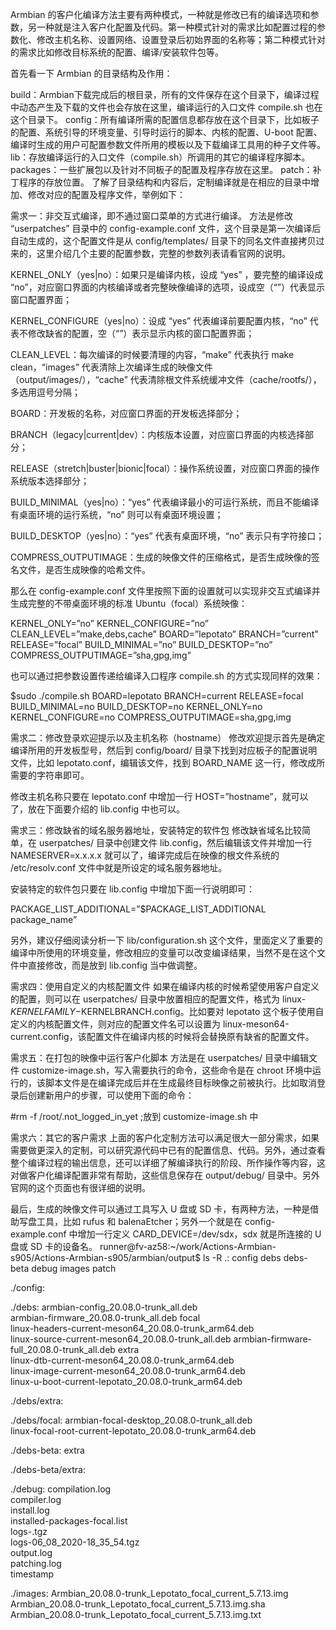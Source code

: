 
Armbian 的客户化编译方法主要有两种模式，一种就是修改已有的编译选项和参数，另一种就是注入客户化配置及代码。第一种模式针对的需求比如配置过程的参数化、修改主机名称、设置网络、设置登录后初始界面的名称等；第二种模式针对的需求比如修改目标系统的配置、编译/安装软件包等。

首先看一下 Armbian 的目录结构及作用：

build：Armbian下载完成后的根目录，所有的文件保存在这个目录下，编译过程中动态产生及下载的文件也会存放在这里，编译运行的入口文件 compile.sh 也在这个目录下。
config：所有编译所需的配置信息都存放在这个目录下，比如板子的配置、系统引导的环境变量、引导时运行的脚本、内核的配置、U-boot 配置、编译时生成的用户可配置参数文件所用的模板以及下载编译工具用的种子文件等。
lib：存放编译运行的入口文件（compile.sh）所调用的其它的编译程序脚本。
packages：一些扩展包以及针对不同板子的配置及程序存放在这里。
patch：补丁程序的存放位置。
了解了目录结构和内容后，定制编译就是在相应的目录中增加、修改对应的配置及程序文件，举例如下：

需求一：非交互式编译，即不通过窗口菜单的方式进行编译。
方法是修改 “userpatches” 目录中的 config-example.conf 文件，这个目录是第一次编译后自动生成的，这个配置文件是从 config/templates/ 目录下的同名文件直接拷贝过来的，这里介绍几个主要的配置参数，完整的参数列表请看官网的说明。

KERNEL_ONLY（yes|no）：如果只是编译内核，设成 “yes” ，要完整的编译设成 “no”，对应窗口界面的内核编译或者完整映像编译的选项，设成空（“”）代表显示窗口配置界面；

KERNEL_CONFIGURE（yes|no）：设成 “yes” 代表编译前要配置内核，“no” 代表不修改缺省的配置，空（“”）表示显示内核的窗口配置界面；

CLEAN_LEVEL：每次编译的时候要清理的内容，“make” 代表执行 make clean，“images” 代表清除上次编译生成的映像文件（output/images/），“cache” 代表清除根文件系统缓冲文件（cache/rootfs/），多选用逗号分隔；

BOARD：开发板的名称，对应窗口界面的开发板选择部分；

BRANCH（legacy|current|dev）：内核版本设置，对应窗口界面的内核选择部分；

RELEASE（stretch|buster|bionic|focal）：操作系统设置，对应窗口界面的操作系统版本选择部分； 

BUILD_MINIMAL（yes|no）：“yes” 代表编译最小的可运行系统，而且不能编译有桌面环境的运行系统，“no” 则可以有桌面环境设置；

BUILD_DESKTOP（yes|no）：“yes” 代表有桌面环境，“no” 表示只有字符接口；

COMPRESS_OUTPUTIMAGE：生成的映像文件的压缩格式，是否生成映像的签名文件，是否生成映像的哈希文件。

那么在 config-example.conf 文件里按照下面的设置就可以实现非交互式编译并生成完整的不带桌面环境的标准 Ubuntu（focal）系统映像：

KERNEL_ONLY=”no”
KERNEL_CONFIGURE=”no”
CLEAN_LEVEL=”make,debs,cache”
BOARD=”lepotato”
BRANCH=”current”
RELEASE=”focal”
BUILD_MINIMAL=”no”
BUILD_DESKTOP=”no”
COMPRESS_OUTPUTIMAGE=”sha,gpg,img”

也可以通过把参数设置传递给编译入口程序 compile.sh 的方式实现同样的效果：

$sudo ./compile.sh BOARD=lepotato BRANCH=current RELEASE=focal BUILD_MINIMAL=no BUILD_DESKTOP=no KERNEL_ONLY=no KERNEL_CONFIGURE=no COMPRESS_OUTPUTIMAGE=sha,gpg,img

需求二：修改登录欢迎提示以及主机名称（hostname）
修改欢迎提示首先是确定编译所用的开发板型号，然后到 config/board/ 目录下找到对应板子的配置说明文件，比如 lepotato.conf，编辑该文件，找到 BOARD_NAME 这一行，修改成所需要的字符串即可。

修改主机名称只要在 lepotato.conf 中增加一行 HOST=”hostname”，就可以了，放在下面要介绍的 lib.config 中也可以。

需求三：修改缺省的域名服务器地址，安装特定的软件包
修改缺省域名比较简单，在 userpatches/ 目录中创建文件 lib.config，然后编辑该文件并增加一行 NAMESERVER=x.x.x.x 就可以了，编译完成后在映像的根文件系统的 /etc/resolv.conf 文件中就是所设定的域名服务器地址。

安装特定的软件包只要在 lib.config 中增加下面一行说明即可：

PACKAGE_LIST_ADDITIONAL=”$PACKAGE_LIST_ADDITIONAL package_name”

另外，建议仔细阅读分析一下 lib/configuration.sh 这个文件，里面定义了重要的编译中所使用的环境变量，修改相应的变量可以改变编译结果，当然不是在这个文件中直接修改，而是放到 lib.config 当中做调整。

需求四：使用自定义的内核配置文件
如果在编译内核的时候希望使用客户自定义的配置，则可以在 userpatches/ 目录中放置相应的配置文件，格式为 linux-$KERNELFAMILY-$KERNELBRANCH.config。比如要对 lepotato 这个板子使用自定义的内核配置文件，则对应的配置文件名可以设置为 linux-meson64-current.config，该配置文件在编译内核的时候将会替换原有缺省的配置文件。

需求五：在打包的映像中运行客户化脚本
方法是在 userpatches/ 目录中编辑文件 customize-image.sh，写入需要执行的命令，这些命令是在 chroot 环境中运行的，该脚本文件是在编译完成后并在生成最终目标映像之前被执行。比如取消登录后创建新用户的步骤，可以使用下面的命令：

#rm -f /root/.not_logged_in_yet ;放到 customize-image.sh 中

需求六：其它的客户需求
上面的客户化定制方法可以满足很大一部分需求，如果需要做更深入的定制，可以研究源代码中已有的配置信息、代码。另外，通过查看整个编译过程的输出信息，还可以详细了解编译执行的阶段、所作操作等内容，这对做客户化编译配置非常有帮助，这些信息保存在 output/debug/ 目录中。另外官网的这个页面也有很详细的说明。

最后，生成的映像文件可以通过工具写入 U 盘或 SD 卡，有两种方法，一种是借助写盘工具，比如 rufus 和 balenaEtcher；另外一个就是在 config-example.conf 中增加一行定义 CARD_DEVICE=/dev/sdx，sdx 就是所连接的 U 盘或 SD 卡的设备名。
runner@fv-az58:~/work/Actions-Armbian-s905/Actions-Armbian-s905/armbian/output$ ls -R
.:
config  debs  debs-beta  debug  images  patch

./config:

./debs:
armbian-config_20.08.0-trunk_all.deb         
armbian-firmware_20.08.0-trunk_all.deb  focal                                              
linux-headers-current-meson64_20.08.0-trunk_arm64.deb  
linux-source-current-meson64_20.08.0-trunk_all.deb
armbian-firmware-full_20.08.0-trunk_all.deb  extra                                   
linux-dtb-current-meson64_20.08.0-trunk_arm64.deb  
linux-image-current-meson64_20.08.0-trunk_arm64.deb    
linux-u-boot-current-lepotato_20.08.0-trunk_arm64.deb

./debs/extra:

./debs/focal:
armbian-focal-desktop_20.08.0-trunk_all.deb  
linux-focal-root-current-lepotato_20.08.0-trunk_arm64.deb

./debs-beta:
extra

./debs-beta/extra:

./debug:
compilation.log  
compiler.log  
install.log  
installed-packages-focal.list  
logs-.tgz  
logs-06_08_2020-18_35_54.tgz  
output.log  
patching.log  
timestamp

./images:
Armbian_20.08.0-trunk_Lepotato_focal_current_5.7.13.img  
Armbian_20.08.0-trunk_Lepotato_focal_current_5.7.13.img.sha  
Armbian_20.08.0-trunk_Lepotato_focal_current_5.7.13.img.txt

